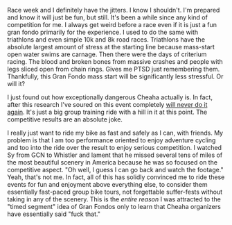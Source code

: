 Race week and I definitely have the jitters. I know I shouldn't. I'm prepared and know it will just be fun, but still. It's been a while since any kind of competition for me. I always get weird before a race even if it is just a fun gran fondo primarily for the experience. I used to do the same with triathlons and even simple 10k and 8k road races. Triathlons have the absolute largest amount of stress at the starting line because mass-start open water swims are carnage. Then there were the days of criterium racing. The blood and broken bones from massive crashes and people with legs sliced open from chain rings. Gives me PTSD just remembering them. Thankfully, this Gran Fondo mass start will be significantly less stressful. Or will it?

I just found out how exceptionally dangerous Cheaha actually is. In fact, after this research I've soured on this event completely [will never do it again](../Cycling/First%20and%20last%20Cheaha%20for%20me.md). It's just a big group training ride with a hill in it at this point. The competitive results are an absolute joke.

I really just want to ride my bike as fast and safely as I can, with friends. My problem is that I am too performance oriented to enjoy adventure cycling and too into the ride over the result to enjoy serious competition. I watched Sy from GCN to Whistler and lament that he missed several tens of miles of the most beautiful scenery in America because he was so focused on the competitive aspect. "Oh well, I guess I can go back and watch the footage." Yeah, that's not me. In fact, all of this has solidly convinced me to ride these events for fun and enjoyment above everything else, to consider them essentially fast-paced group bike tours, not forgettable suffer-fests without taking in any of the scenery. This is the *entire reason* I was attracted to the "timed segment" idea of Gran Fondos only to learn that Cheaha organizers have essentially said "fuck that."
